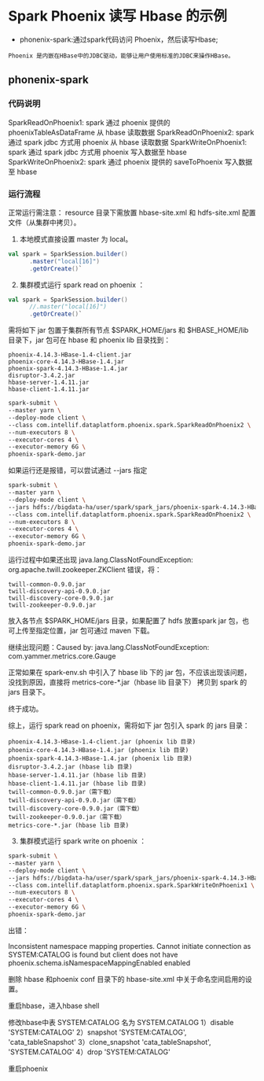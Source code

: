 # Spark Phoenix 读写 Hbase 的示例

+ phonenix-spark:通过spark代码访问 Phoenix，然后读写Hbase;
```
Phoenix 是内嵌在HBase中的JDBC驱动，能够让用户使用标准的JDBC来操作HBase。
```

## phonenix-spark

### 代码说明

SparkReadOnPhoenix1: spark 通过 phoenix 提供的 phoenixTableAsDataFrame 从 hbase 读取数据
SparkReadOnPhoenix2: spark 通过 spark jdbc 方式用 phoenix 从 hbase 读取数据
SparkWriteOnPhoenix1: spark 通过 spark jdbc 方式用 phoenix 写入数据至 hbase
SparkWriteOnPhoenix2: spark 通过 phoenix 提供的 saveToPhoenix 写入数据至 hbase

### 运行流程

正常运行需注意：
resource 目录下需放置 hbase-site.xml 和 hdfs-site.xml 配置文件（从集群中拷贝）。

1. 本地模式直接设置 master 为 local。

```scala
val spark = SparkSession.builder()
      .master("local[16]")
      .getOrCreate()`
```    

2. 集群模式运行 spark read on phoenix ：

```scala
val spark = SparkSession.builder()
      //.master("local[16]")
      .getOrCreate()`
```    

需将如下 jar 包置于集群所有节点 $SPARK_HOME/jars 和 $HBASE_HOME/lib 目录下，jar 包可在 hbase 和 phoenix lib 目录找到：

```
phoenix-4.14.3-HBase-1.4-client.jar
phoenix-core-4.14.3-HBase-1.4.jar
phoenix-spark-4.14.3-HBase-1.4.jar
disruptor-3.4.2.jar
hbase-server-1.4.11.jar
hbase-client-1.4.11.jar
```

```bash
spark-submit \
--master yarn \
--deploy-mode client \
--class com.intellif.dataplatform.phoenix.spark.SparkReadOnPhoenix2 \
--num-executors 8 \
--executor-cores 4 \
--executor-memory 6G \
phoenix-spark-demo.jar
```

如果运行还是报错，可以尝试通过 --jars 指定

```bash
spark-submit \
--master yarn \
--deploy-mode client \
--jars hdfs://bigdata-ha/user/spark/spark_jars/phoenix-spark-4.14.3-HBase-1.4.jar,hdfs://bigdata-ha/user/spark/spark_jars/phoenix-4.14.3-HBase-1.4-client.jar  \
--class com.intellif.dataplatform.phoenix.spark.SparkReadOnPhoenix2 \
--num-executors 8 \
--executor-cores 4 \
--executor-memory 6G \
phoenix-spark-demo.jar
```

运行过程中如果还出现  java.lang.ClassNotFoundException: org.apache.twill.zookeeper.ZKClient 错误，将：

```
twill-common-0.9.0.jar
twill-discovery-api-0.9.0.jar
twill-discovery-core-0.9.0.jar
twill-zookeeper-0.9.0.jar 
```

放入各节点 $SPARK_HOME/jars 目录，如果配置了 hdfs 放置spark jar 包，也可上传至指定位置，jar 包可通过 maven 下载。

继续出现问题：Caused by: java.lang.ClassNotFoundException: com.yammer.metrics.core.Gauge

正常如果在 spark-env.sh 中引入了 hbase lib 下的 jar 包，不应该出现该问题，没找到原因，直接将 metrics-core-*.jar（hbase lib 目录下） 拷贝到 spark 的 jars 目录下。

终于成功。

综上，运行 spark read on phoenix，需将如下 jar 包引入 spark 的 jars 目录：

```
phoenix-4.14.3-HBase-1.4-client.jar (phoenix lib 目录)
phoenix-core-4.14.3-HBase-1.4.jar (phoenix lib 目录)
phoenix-spark-4.14.3-HBase-1.4.jar (phoenix lib 目录)
disruptor-3.4.2.jar (hbase lib 目录)
hbase-server-1.4.11.jar (hbase lib 目录)
hbase-client-1.4.11.jar (hbase lib 目录)
twill-common-0.9.0.jar（需下载）
twill-discovery-api-0.9.0.jar（需下载）
twill-discovery-core-0.9.0.jar（需下载）
twill-zookeeper-0.9.0.jar（需下载）
metrics-core-*.jar (hbase lib 目录)
```

3. 集群模式运行 spark write on phoenix ：

```bash
spark-submit \
--master yarn \
--deploy-mode client \
--jars hdfs://bigdata-ha/user/spark/spark_jars/phoenix-spark-4.14.3-HBase-1.4.jar,hdfs://bigdata-ha/user/spark/spark_jars/phoenix-4.14.3-HBase-1.4-client.jar  \
--class com.intellif.dataplatform.phoenix.spark.SparkWriteOnPhoenix1 \
--num-executors 8 \
--executor-cores 4 \
--executor-memory 6G \
phoenix-spark-demo.jar
```

出错：

Inconsistent namespace mapping properties. Cannot initiate connection as SYSTEM:CATALOG is found but client does not have phoenix.schema.isNamespaceMappingEnabled enabled

删除 hbase 和phoenix conf 目录下的 hbase-site.xml 中关于命名空间启用的设置。

重启hbase，进入hbase shell

修改hbase中表 SYSTEM:CATALOG 名为 SYSTEM.CATALOG
1）disable 'SYSTEM:CATALOG'
2）snapshot 'SYSTEM:CATALOG', 'cata_tableSnapshot'
3）clone_snapshot 'cata_tableSnapshot', 'SYSTEM.CATALOG'
4）drop 'SYSTEM:CATALOG'

重启phoenix